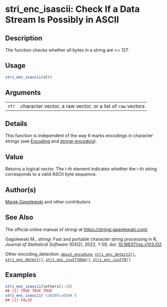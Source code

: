 # stri_enc_isascii: Check If a Data Stream Is Possibly in ASCII

## Description

The function checks whether all bytes in a string are \<= 127.

## Usage

``` r
stri_enc_isascii(str)
```

## Arguments

|       |                                                            |
|-------|------------------------------------------------------------|
| `str` | character vector, a raw vector, or a list of `raw` vectors |

## Details

This function is independent of the way <span style="font-family: Courier New, Courier; color: #666666;">**R**</span> marks encodings in character strings (see [Encoding](https://stat.ethz.ch/R-manual/R-devel/library/base/html/Encoding.html) and [stringi-encoding](about_encoding.md)).

## Value

Returns a logical vector. The i-th element indicates whether the i-th string corresponds to a valid ASCII byte sequence.

## Author(s)

[Marek Gagolewski](https://www.gagolewski.com/) and other contributors

## See Also

The official online manual of <span class="pkg">stringi</span> at <https://stringi.gagolewski.com/>

Gagolewski M., <span class="pkg">stringi</span>: Fast and portable character string processing in R, *Journal of Statistical Software* 103(2), 2022, 1-59, doi: [10.18637/jss.v103.i02](https://doi.org/10.18637/jss.v103.i02)

Other encoding_detection: [`about_encoding`](about_encoding.md), [`stri_enc_detect2()`](stri_enc_detect2.md), [`stri_enc_detect()`](stri_enc_detect.md), [`stri_enc_isutf16be()`](stri_enc_isutf16.md), [`stri_enc_isutf8()`](stri_enc_isutf8.md)

## Examples




```r
stri_enc_isascii(letters[1:3])
## [1] TRUE TRUE TRUE
stri_enc_isascii('\u0105\u0104')
## [1] FALSE
```
